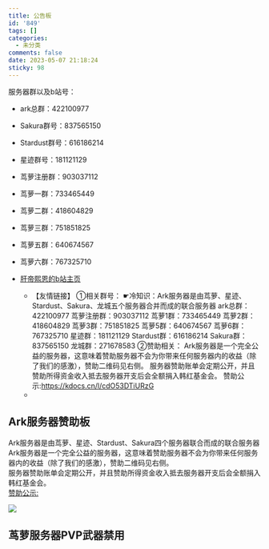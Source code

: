 ```yaml
---
title: 公告板
id: '849'
tags: []
categories:
  - 未分类
comments: false
date: 2023-05-07 21:18:24
sticky: 98
---
```


服务器群以及b站号：

*   ark总群：422100977
*   Sakura群号：837565150
*   Stardust群号：616186214
*   星迹群号：181121129
*	茑萝注册群：903037112
*   茑萝一群：733465449
*   茑萝二群：418604829
*   茑萝三群：751851825
*   茑萝五群：640674567
*   茑萝六群：767325710
*   [肝帝熙恩的b站主页](https://space.bilibili.com/171369384/favlist)

	* 【友情链接】
①相关群号：
☛冷知识：Ark服务器是由茑萝、星迹、Stardust、Sakura、龙城五个服务器合并而成的联合服务器
ark总群：422100977
茑萝注册群：903037112
茑萝1群：733465449
茑萝2群： 418604829
茑萝3群：751851825
茑萝5群：640674567
茑萝6群：767325710
星迹群：181121129
Stardust群：616186214
Sakura群：837565150
龙城群：271678583
②赞助相关：
Ark服务器是一个完全公益的服务器，这意味着赞助服务器不会为你带来任何服务器内的收益（除了我们的感激），赞助二维码见右侧。
服务器赞助账单会定期公开，并且赞助所得资金收入抵去服务器开支后会全额捐入韩红基金会。
赞助公示:https://kdocs.cn/l/cdO53DTiURzG
	* 
## Ark服务器赞助板

Ark服务器是由茑萝、星迹、Stardust、Sakura四个服务器联合而成的联合服务器  
Ark服务器是一个完全公益的服务器，这意味着赞助服务器不会为你带来任何服务器内的收益（除了我们的感激），赞助二维码见右侧。  
服务器赞助账单会定期公开，并且赞助所得资金收入抵去服务器开支后会全额捐入韩红基金会。  
[赞助公示:](https://kdocs.cn/l/cdO53DTiURzG)

![](赞助码.jpeg)

## 茑萝服务器PVP武器禁用